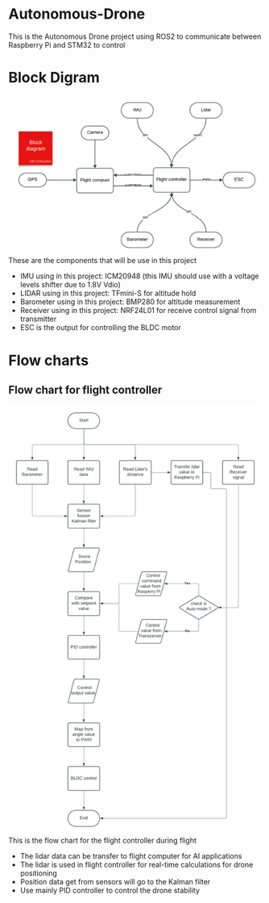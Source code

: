 # Autonomous-Drone
This is the Autonomous Drone project using ROS2 to communicate between Raspberry Pi and STM32 to control
# Block Digram 
![BlockDiagram](img/block-diagram.png)
These are the components that will be use in this project
- IMU using in this project: ICM20948 (this IMU should use with a voltage levels shifter due to 1.8V Vdio)
- LIDAR using in this project: TFmini-S for altitude hold
- Barometer using in this project: BMP280 for altitude measurement 
- Receiver using in this project: NRF24L01 for receive control signal from transmitter 
- ESC is the output for controlling the BLDC motor 

# Flow charts
## Flow chart for flight controller 
![FCFlowChart](img/Flight-Controller-Flowchart.png)
This is the flow chart for the flight controller during flight
- The lidar data can be transfer to flight computer for AI applications
- The lidar is used in flight controller for real-time calculations for drone positioning
- Position data get from sensors will go to the Kalman filter
- Use mainly PID controller to control the drone stability 